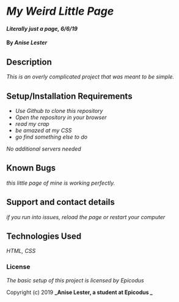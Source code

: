# _My Weird Little Page_

#### _Literally just a page, 6/6/19_

#### By _**Anise Lester**_

## Description

_This is an overly complicated project that was meant to be simple._

## Setup/Installation Requirements

* _Use Github to clone this repository_
* _Open the repository in your browser_
* _read my crap_
* _be amazed at my CSS_
* _go find something else to do_

_No additional servers needed_

## Known Bugs

_this little page of mine is working perfectly._

## Support and contact details

_if you run into issues, reload the page or restart your computer_

## Technologies Used

_HTML, CSS_

### License

*The basic setup of this project is licensed by Epicodus*

Copyright (c) 2019 **_Anise Lester, a student at Epicodus _**
